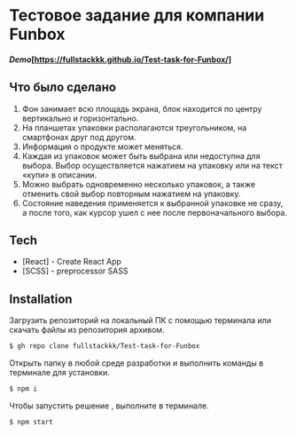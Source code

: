 # Тестовое задание для компании Funbox

#### _Demo_[https://fullstackkk.github.io/Test-task-for-Funbox/]

## Что было сделано

1. Фон занимает всю площадь экрана, блок находится по центру вертикально и
   горизонтально.
2. На планшетах упаковки располагаются треугольником, на смартфонах друг под
   другом.
3. Информация о продукте может меняться.
4. Каждая из упаковок может быть выбрана или недоступна для выбора. Выбор
   осуществляется нажатием на упаковку или на текст «купи» в описании.
5. Можно выбрать одновременно несколько упаковок, а также отменить свой
   выбор повторным нажатием на упаковку.
6. Состояние наведения применяется к выбранной упаковке не сразу, а после того,
   как курсор ушел с нее после первоначального выбора.

## Tech

- [React] - Create React App
- [SCSS] - preprocessor SASS

## Installation

Загрузить репозиторий на локальный ПК с помощью терминала или скачать файлы из репозитория архивом.

```sh
$ gh repo clone fullstackkk/Test-task-for-Funbox
```

Открыть папку в любой среде разработки и выполнить команды в терминале для установки.

```sh
$ npm i
```

Чтобы запустить решение , выполните в терминале.

```sh
$ npm start
```
